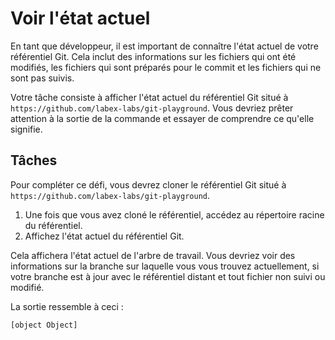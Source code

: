 # Voir l'état actuel

En tant que développeur, il est important de connaître l'état actuel de votre référentiel Git. Cela inclut des informations sur les fichiers qui ont été modifiés, les fichiers qui sont préparés pour le commit et les fichiers qui ne sont pas suivis.

Votre tâche consiste à afficher l'état actuel du référentiel Git situé à `https://github.com/labex-labs/git-playground`. Vous devriez prêter attention à la sortie de la commande et essayer de comprendre ce qu'elle signifie.

## Tâches

Pour compléter ce défi, vous devrez cloner le référentiel Git situé à `https://github.com/labex-labs/git-playground`.

1. Une fois que vous avez cloné le référentiel, accédez au répertoire racine du référentiel.
2. Affichez l'état actuel du référentiel Git.

Cela affichera l'état actuel de l'arbre de travail. Vous devriez voir des informations sur la branche sur laquelle vous vous trouvez actuellement, si votre branche est à jour avec le référentiel distant et tout fichier non suivi ou modifié.

La sortie ressemble à ceci :

```shell
[object Object]
```
